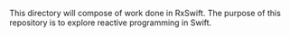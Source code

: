 This directory will compose of work done in RxSwift. The purpose of this repository is to explore reactive programming in Swift.